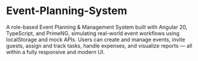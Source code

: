 # Event-Planning-System
A role-based Event Planning &amp; Management System built with Angular 20, TypeScript, and PrimeNG, simulating real-world event workflows using localStorage and mock APIs. Users can create and manage events, invite guests, assign and track tasks, handle expenses, and visualize reports — all within a fully responsive and modern UI.
